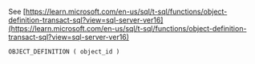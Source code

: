See [https://learn.microsoft.com/en-us/sql/t-sql/functions/object-definition-transact-sql?view=sql-server-ver16](https://learn.microsoft.com/en-us/sql/t-sql/functions/object-definition-transact-sql?view=sql-server-ver16)
```
OBJECT_DEFINITION ( object_id )
```
